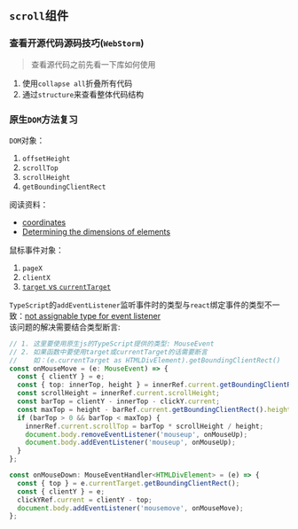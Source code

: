 ## `scroll`组件
### 查看开源代码源码技巧(`WebStorm`)
> 查看源代码之前先看一下库如何使用

1. 使用`collapse all`折叠所有代码
2. 通过`structure`来查看整体代码结构

### 原生`DOM`方法复习
`DOM`对象：
1. `offsetHeight`
2. `scrollTop`
3. `scrollHeight`
4. `getBoundingClientRect`

阅读资料：
* [coordinates](https://javascript.info/coordinates)
* [Determining the dimensions of elements](https://developer.mozilla.org/zh-CN/docs/Web/API/CSS_Object_Model/Determining_the_dimensions_of_elements)

鼠标事件对象：
1. `pageX`
2. `clientX`
3. [`target` vs `currentTarget`](https://stackblitz.com/edit/target-vs-current-target)

`TypeScript`的`addEventListener`监听事件时的类型与`react`绑定事件的类型不一致：[not assignable type for event listener](https://stackoverflow.com/questions/57515417/not-assignable-type-for-event-listener)  
该问题的解决需要结合类型断言:  
```typescript jsx
// 1. 这里要使用原生js的TypeScript提供的类型: MouseEvent
// 2. 如果函数中要使用target或currentTarget的话需要断言
//    如：(e.currentTarget as HTMLDivElement).getBoundingClientRect()
const onMouseMove = (e: MouseEvent) => {
  const { clientY } = e;
  const { top: innerTop, height } = innerRef.current.getBoundingClientRect();
  const scrollHeight = innerRef.current.scrollHeight;
  const barTop = clientY - innerTop - clickY.current;
  const maxTop = height - barRef.current.getBoundingClientRect().height;
  if (barTop > 0 && barTop < maxTop) {
    innerRef.current.scrollTop = barTop * scrollHeight / height;
    document.body.removeEventListener('mouseup', onMouseUp);
    document.body.addEventListener('mouseup', onMouseUp);
  }
};

const onMouseDown: MouseEventHandler<HTMLDivElement> = (e) => {
  const { top } = e.currentTarget.getBoundingClientRect();
  const { clientY } = e;
  clickYRef.current = clientY - top;
  document.body.addEventListener('mousemove', onMouseMove);
};
```
